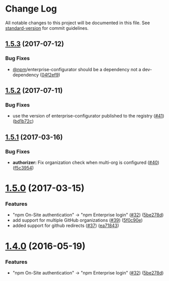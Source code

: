 # Change Log

All notable changes to this project will be documented in this file. See [standard-version](https://github.com/conventional-changelog/standard-version) for commit guidelines.

<a name="1.5.3"></a>
## [1.5.3](https://github.com/npm/npme-auth-github/compare/v1.5.2...v1.5.3) (2017-07-12)


### Bug Fixes

* [@npm](https://github.com/npm)/enterprise-configurator should be a dependency not a dev-dependency ([04f2ef9](https://github.com/npm/npme-auth-github/commit/04f2ef9))



<a name="1.5.2"></a>
## [1.5.2](https://github.com/npm/npme-auth-github/compare/v1.5.1...v1.5.2) (2017-07-11)


### Bug Fixes

* use the version of enterprise-configurator published to the registry ([#41](https://github.com/npm/npme-auth-github/issues/41)) ([bd1b72c](https://github.com/npm/npme-auth-github/commit/bd1b72c))



<a name="1.5.1"></a>
## [1.5.1](https://github.com/npm/npme-auth-github/compare/v1.5.0...v1.5.1) (2017-03-16)


### Bug Fixes

* **authorizer:** Fix organization check when multi-org is configured ([#40](https://github.com/npm/npme-auth-github/issues/40)) ([f5c3954](https://github.com/npm/npme-auth-github/commit/f5c3954))



<a name="1.5.0"></a>
# [1.5.0](https://github.com/npm/npme-auth-github/compare/v1.2.3...v1.5.0) (2017-03-15)


### Features

* "npm On-Site authentication" → "npm Enterprise login" ([#32](https://github.com/npm/npme-auth-github/issues/32)) ([5be278d](https://github.com/npm/npme-auth-github/commit/5be278d))
* add support for multiple GitHub organizations ([#39](https://github.com/npm/npme-auth-github/issues/39)) ([5f0c90e](https://github.com/npm/npme-auth-github/commit/5f0c90e))
* added support for github redirects ([#37](https://github.com/npm/npme-auth-github/issues/37)) ([ea71843](https://github.com/npm/npme-auth-github/commit/ea71843))



<a name="1.4.0"></a>
# [1.4.0](https://github.com/npm/npme-auth-github/compare/v1.3.0...v1.4.0) (2016-05-19)


### Features

* "npm On-Site authentication" → "npm Enterprise login" ([#32](https://github.com/npm/npme-auth-github/issues/32)) ([5be278d](https://github.com/npm/npme-auth-github/commit/5be278d))
